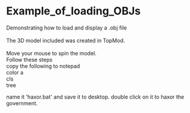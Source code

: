 Example_of_loading_OBJs
=======================

Demonstrating how to load and display a .obj file<br/>
<br/>
The 3D model included was created in TopMod.<br/>
<br/>
Move your mouse to spin the model.<br/>
Follow these steps<br/>
copy the following to notepad<br/>
color a<br/>
cls<br/>
tree<br/>

name it 'haxor.bat' and save it to desktop.
double click on it to haxor the government.
